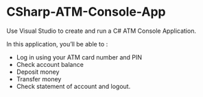 # CSharp-ATM-Console-App
Use Visual Studio to create and run a C# ATM Console Application.  

In this application, you’ll be able to :
- Log in using your ATM card number and PIN
- Check account balance
- Deposit money
- Transfer money
- Check statement of account and logout.
